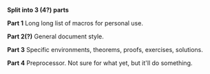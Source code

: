  **Split into 3 (4?) parts**

 **Part 1**
 Long long list of macros for personal use.

 **Part 2(?)**
 General document style.

 **Part 3**
Specific environments, theorems, proofs, exercises, solutions.

**Part 4**
Preprocessor. Not sure for what yet, but it'll do something.

